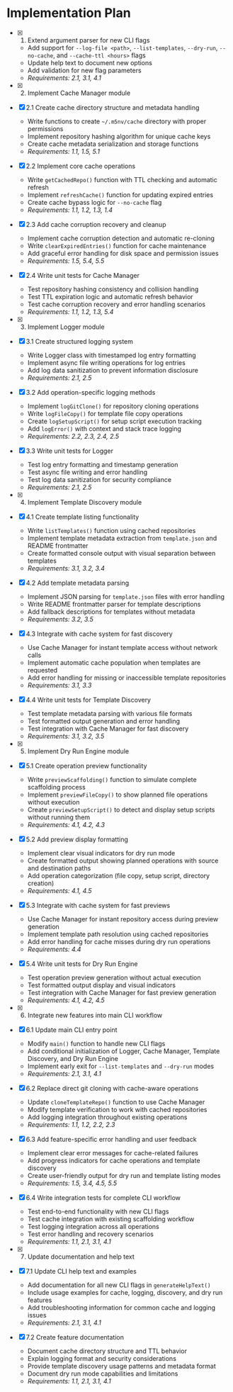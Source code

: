 # Implementation Plan

- [x] 1. Extend argument parser for new CLI flags

  - Add support for `--log-file <path>`, `--list-templates`, `--dry-run`, `--no-cache`, and `--cache-ttl <hours>` flags
  - Update help text to document new options
  - Add validation for new flag parameters
  - _Requirements: 2.1, 3.1, 4.1_

- [x] 2. Implement Cache Manager module
- [x] 2.1 Create cache directory structure and metadata handling

  - Write functions to create `~/.m5nv/cache` directory with proper permissions
  - Implement repository hashing algorithm for unique cache keys
  - Create cache metadata serialization and storage functions
  - _Requirements: 1.1, 1.5, 5.1_

- [x] 2.2 Implement core cache operations

  - Write `getCachedRepo()` function with TTL checking and automatic refresh
  - Implement `refreshCache()` function for updating expired entries
  - Create cache bypass logic for `--no-cache` flag
  - _Requirements: 1.1, 1.2, 1.3, 1.4_

- [x] 2.3 Add cache corruption recovery and cleanup

  - Implement cache corruption detection and automatic re-cloning
  - Write `clearExpiredEntries()` function for cache maintenance
  - Add graceful error handling for disk space and permission issues
  - _Requirements: 1.5, 5.4, 5.5_

- [x] 2.4 Write unit tests for Cache Manager

  - Test repository hashing consistency and collision handling
  - Test TTL expiration logic and automatic refresh behavior
  - Test cache corruption recovery and error handling scenarios
  - _Requirements: 1.1, 1.2, 1.3, 5.4_

- [x] 3. Implement Logger module
- [x] 3.1 Create structured logging system

  - Write Logger class with timestamped log entry formatting
  - Implement async file writing operations for log entries
  - Add log data sanitization to prevent information disclosure
  - _Requirements: 2.1, 2.5_

- [x] 3.2 Add operation-specific logging methods

  - Implement `logGitClone()` for repository cloning operations
  - Write `logFileCopy()` for template file copy operations
  - Create `logSetupScript()` for setup script execution tracking
  - Add `logError()` with context and stack trace logging
  - _Requirements: 2.2, 2.3, 2.4, 2.5_

- [x] 3.3 Write unit tests for Logger

  - Test log entry formatting and timestamp generation
  - Test async file writing and error handling
  - Test log data sanitization for security compliance
  - _Requirements: 2.1, 2.5_

- [x] 4. Implement Template Discovery module
- [x] 4.1 Create template listing functionality

  - Write `listTemplates()` function using cached repositories
  - Implement template metadata extraction from `template.json` and README frontmatter
  - Create formatted console output with visual separation between templates
  - _Requirements: 3.1, 3.2, 3.4_

- [x] 4.2 Add template metadata parsing

  - Implement JSON parsing for `template.json` files with error handling
  - Write README frontmatter parser for template descriptions
  - Add fallback descriptions for templates without metadata
  - _Requirements: 3.2, 3.5_

- [x] 4.3 Integrate with cache system for fast discovery

  - Use Cache Manager for instant template access without network calls
  - Implement automatic cache population when templates are requested
  - Add error handling for missing or inaccessible template repositories
  - _Requirements: 3.1, 3.3_

- [x] 4.4 Write unit tests for Template Discovery

  - Test template metadata parsing with various file formats
  - Test formatted output generation and error handling
  - Test integration with Cache Manager for fast discovery
  - _Requirements: 3.1, 3.2, 3.5_

- [x] 5. Implement Dry Run Engine module
- [x] 5.1 Create operation preview functionality

  - Write `previewScaffolding()` function to simulate complete scaffolding process
  - Implement `previewFileCopy()` to show planned file operations without execution
  - Create `previewSetupScript()` to detect and display setup scripts without running them
  - _Requirements: 4.1, 4.2, 4.3_

- [x] 5.2 Add preview display formatting

  - Implement clear visual indicators for dry run mode
  - Create formatted output showing planned operations with source and destination paths
  - Add operation categorization (file copy, setup script, directory creation)
  - _Requirements: 4.1, 4.5_

- [x] 5.3 Integrate with cache system for fast previews

  - Use Cache Manager for instant repository access during preview generation
  - Implement template path resolution using cached repositories
  - Add error handling for cache misses during dry run operations
  - _Requirements: 4.4_

- [x] 5.4 Write unit tests for Dry Run Engine

  - Test operation preview generation without actual execution
  - Test formatted output display and visual indicators
  - Test integration with Cache Manager for fast preview generation
  - _Requirements: 4.1, 4.2, 4.5_

- [x] 6. Integrate new features into main CLI workflow
- [x] 6.1 Update main CLI entry point

  - Modify `main()` function to handle new CLI flags
  - Add conditional initialization of Logger, Cache Manager, Template Discovery, and Dry Run Engine
  - Implement early exit for `--list-templates` and `--dry-run` modes
  - _Requirements: 2.1, 3.1, 4.1_

- [x] 6.2 Replace direct git cloning with cache-aware operations

  - Update `cloneTemplateRepo()` function to use Cache Manager
  - Modify template verification to work with cached repositories
  - Add logging integration throughout existing operations
  - _Requirements: 1.1, 1.2, 2.2, 2.3_

- [x] 6.3 Add feature-specific error handling and user feedback

  - Implement clear error messages for cache-related failures
  - Add progress indicators for cache operations and template discovery
  - Create user-friendly output for dry run and template listing modes
  - _Requirements: 1.5, 3.4, 4.5, 5.5_

- [x] 6.4 Write integration tests for complete CLI workflow

  - Test end-to-end functionality with new CLI flags
  - Test cache integration with existing scaffolding workflow
  - Test logging integration across all operations
  - Test error handling and recovery scenarios
  - _Requirements: 1.1, 2.1, 3.1, 4.1_

- [x] 7. Update documentation and help text
- [x] 7.1 Update CLI help text and examples

  - Add documentation for all new CLI flags in `generateHelpText()`
  - Include usage examples for cache, logging, discovery, and dry run features
  - Add troubleshooting information for common cache and logging issues
  - _Requirements: 2.1, 3.1, 4.1_

- [x] 7.2 Create feature documentation
  - Document cache directory structure and TTL behavior
  - Explain logging format and security considerations
  - Provide template discovery usage patterns and metadata format
  - Document dry run mode capabilities and limitations
  - _Requirements: 1.1, 2.1, 3.1, 4.1_
